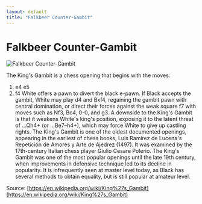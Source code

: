 ```yaml
---
layout: default
title: "Falkbeer Counter-Gambit"
---
```


# Falkbeer Counter-Gambit

![Falkbeer Counter-Gambit](https://www.thechesswebsite.com/wp-content/uploads/2012/07/falkbeer1.jpg)

The King's Gambit is a chess opening that begins with the moves:

1. e4 e5
2. f4
White offers a pawn to divert the black e-pawn. If Black accepts the gambit, White may play d4 and Bxf4, regaining the gambit pawn with central domination, or direct their forces against the weak square f7 with moves such as Nf3, Bc4, 0-0, and g3. A downside to the King's Gambit is that it weakens White's king's position, exposing it to the latent threat of ...Qh4+ (or ...Be7–h4+), which may force White to give up castling rights.
The King's Gambit is one of the oldest documented openings, appearing in the earliest of chess books, Luis Ramírez de Lucena's Repetición de Amores y Arte de Ajedrez (1497). It was examined by the 17th-century Italian chess player Giulio Cesare Polerio.  The King's Gambit was one of the most popular openings until the late 19th century, when improvements in defensive technique led to its decline in popularity. It is infrequently seen at master level today, as Black has several methods to obtain equality, but is still popular at amateur level.

Source: [https://en.wikipedia.org/wiki/King%27s_Gambit](https://en.wikipedia.org/wiki/King%27s_Gambit)
